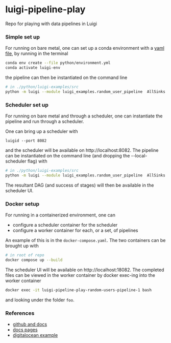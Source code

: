 # luigi-pipeline-play
Repo for playing with data pipelines in Luigi

### Simple set up

For running on bare metal, one can set up a conda environment with a [yaml file](./python/environment.yml), by running in the terminal
```bash
conda env create --file python/environment.yml
conda activate luigi-env
```

the pipeline can then be instantiated on the command line
```bash
# in ./python/luigi-examples/src
python -m luigi --module luigi_examples.random_user_pipeline  AllSinks --local-scheduler --workdir file-outputs
```

### Scheduler set up

For running on bare metal and through a scheduler, one can instantiate the pipeline and run through a scheduler.

One can bring up a scheduler with
```
luigid --port 8082
```
and the scheduler will be available on http://localhost:8082. The pipeline can be instantiated on the command line (and dropping the --local-scheduler flag) with
```bash
# in ./python/luigi-examples/src
python -m luigi --module luigi_examples.random_user_pipeline  AllSinks --workdir file-outputs
```
The resultant DAG (and success of stages) will then be available in the scheduler UI.

### Docker setup

For running in a containerized environment, one can
- configure a scheduler container for the scheduler
- configure a worker container for each, or a set, of pipelines

An example of this is in the `docker-compose.yaml`. The two containers can be brought up with
```bash
# in root of repo
docker compose up --build
```
The scheduler UI will be available on http://localhost:18082. The completed files can be viewed in the worker container by docker exec-ing into the worker container
```bash
docker exec -it luigi-pipeline-play-random-users-pipeline-1 bash
```
and looking under the folder `foo`.

### References

- [github and docs](https://github.com/spotify/luigi)
- [docs pages](https://luigi.readthedocs.io/en/stable/running_luigi.html)
- [digitalocean example](https://www.digitalocean.com/community/tutorials/how-to-build-a-data-processing-pipeline-using-luigi-in-python-on-ubuntu-20-04)